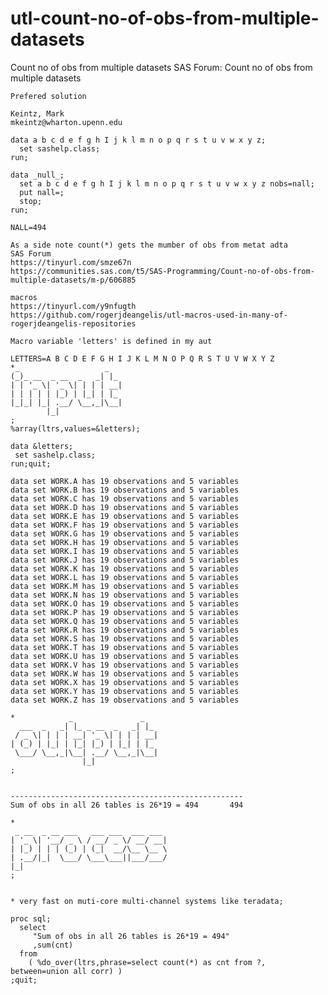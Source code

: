 # utl-count-no-of-obs-from-multiple-datasets
Count no of obs from multiple datasets
    SAS Forum: Count no of obs from multiple datasets                                                              
                                                                                                                   
    Prefered solution                                                    
                                                                         
    Keintz, Mark                                                         
    mkeintz@wharton.upenn.edu                                            
                                                                         
    data a b c d e f g h I j k l m n o p q r s t u v w x y z;            
      set sashelp.class;                                                 
    run;                                                                 
                                                                          
    data _null_;                                                         
      set a b c d e f g h I j k l m n o p q r s t u v w x y z nobs=nall; 
      put nall=;                                                         
      stop;                                                              
    run;                                                                 
                                                                         
    NALL=494                                                             
                                                                                                                 
    As a side note count(*) gets the mumber of obs from metat adta                                                                                                              
    SAS Forum                                                                                                      
    https://tinyurl.com/smze67n                                                                                    
    https://communities.sas.com/t5/SAS-Programming/Count-no-of-obs-from-multiple-datasets/m-p/606885               
                                                                                                                   
    macros                                                                                                         
    https://tinyurl.com/y9nfugth                                                                                   
    https://github.com/rogerjdeangelis/utl-macros-used-in-many-of-rogerjdeangelis-repositories                     
                                                                                                                   
    Macro variable 'letters' is defined in my aut                                                                  
                                                                                                                   
    LETTERS=A B C D E F G H I J K L M N O P Q R S T U V W X Y Z                                                    
    *_                   _                                                                                         
    (_)_ __  _ __  _   _| |_                                                                                       
    | | '_ \| '_ \| | | | __|                                                                                      
    | | | | | |_) | |_| | |_                                                                                       
    |_|_| |_| .__/ \__,_|\__|                                                                                      
            |_|                                                                                                    
    ;                                                                                                              
    %array(ltrs,values=&letters);                                                                                  
                                                                                                                   
    data &letters;                                                                                                 
     set sashelp.class;                                                                                            
    run;quit;                                                                                                      
                                                                                                                   
    data set WORK.A has 19 observations and 5 variables                                                            
    data set WORK.B has 19 observations and 5 variables                                                            
    data set WORK.C has 19 observations and 5 variables                                                            
    data set WORK.D has 19 observations and 5 variables                                                            
    data set WORK.E has 19 observations and 5 variables                                                            
    data set WORK.F has 19 observations and 5 variables                                                            
    data set WORK.G has 19 observations and 5 variables                                                            
    data set WORK.H has 19 observations and 5 variables                                                            
    data set WORK.I has 19 observations and 5 variables                                                            
    data set WORK.J has 19 observations and 5 variables                                                            
    data set WORK.K has 19 observations and 5 variables                                                            
    data set WORK.L has 19 observations and 5 variables                                                            
    data set WORK.M has 19 observations and 5 variables                                                            
    data set WORK.N has 19 observations and 5 variables                                                            
    data set WORK.O has 19 observations and 5 variables                                                            
    data set WORK.P has 19 observations and 5 variables                                                            
    data set WORK.Q has 19 observations and 5 variables                                                            
    data set WORK.R has 19 observations and 5 variables                                                            
    data set WORK.S has 19 observations and 5 variables                                                            
    data set WORK.T has 19 observations and 5 variables                                                            
    data set WORK.U has 19 observations and 5 variables                                                            
    data set WORK.V has 19 observations and 5 variables                                                            
    data set WORK.W has 19 observations and 5 variables                                                            
    data set WORK.X has 19 observations and 5 variables                                                            
    data set WORK.Y has 19 observations and 5 variables                                                            
    data set WORK.Z has 19 observations and 5 variables                                                            
                                                                                                                   
    *            _               _                                                                                 
      ___  _   _| |_ _ __  _   _| |_                                                                               
     / _ \| | | | __| '_ \| | | | __|                                                                              
    | (_) | |_| | |_| |_) | |_| | |_                                                                               
     \___/ \__,_|\__| .__/ \__,_|\__|                                                                              
                    |_|                                                                                            
    ;                                                                                                              
                                                                                                                   
                                                                                                                   
    ----------------------------------------------------                                                           
    Sum of obs in all 26 tables is 26*19 = 494       494                                                           
                                                                                                                   
    *                                                                                                              
     _ __  _ __ ___   ___ ___  ___ ___                                                                             
    | '_ \| '__/ _ \ / __/ _ \/ __/ __|                                                                            
    | |_) | | | (_) | (_|  __/\__ \__ \                                                                            
    | .__/|_|  \___/ \___\___||___/___/                                                                            
    |_|                                                                                                            
    ;                                                                                                              
                                                                                                                   
                                                                                                                   
    * very fast on muti-core multi-channel systems like teradata;                                                  
                                                                                                                   
    proc sql;                                                                                                      
      select                                                                                                       
         "Sum of obs in all 26 tables is 26*19 = 494"                                                              
         ,sum(cnt)                                                                                                 
      from                                                                                                         
        ( %do_over(ltrs,phrase=select count(*) as cnt from ?, between=union all corr) )                            
    ;quit;                                                                                                         
                                                                                                                   
                                                                                                                   
                                                                                                                   
